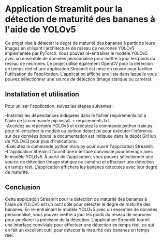 <h1>Application Streamlit pour la détection de maturité des bananes à l'aide de YOLOv5</h1>
Ce projet vise à détecter le degré de maturité des bananes à partir de leurs images en utilisant l'architecture de réseau de neurones YOLOv5 implémentée par PyTorch. Vous pouvez ré-entraîner le modèle YOLOv5 avec un ensemble de données personnalisé pour mettre à jour les poids du réseau de neurones. Le projet utilise également OpenCV pour la détection en temps réel et une application Streamlit est mise en œuvre pour faciliter l'utilisation de l'application. L'application affiche une liste dans laquelle vous pouvez sélectionner une source de détection (image statique ou caméra).

<h2>Installation et utilisation</h2>
Pour utiliser l'application, suivez les étapes suivantes :

-Installez les dépendances indiquées dans le fichier requirements.txt à l'aide de la commande pip install -r requirements.txt.<br>
-Accédez au répertoire YOLOv5 et exécutez la commande python train.py pour ré-entraîner le modèle ou python detect.py pour exécuter l'inférence sur des données (toute la documentation est indiquée dans le dépôt GitHub de YOLOv5) pour plus d'indications.<br>
-Exécutez la commande python main.py pour ouvrir l'application Streamlit.<br>
-L'application Streamlit fournit une interface conviviale pour interagir avec le modèle YOLOv5. À partir de l'application, vous pouvez sélectionner une source de détection (image statique ou caméra) et effectuer une détection en temps réel. L'application affichera les bananes détectées avec leur degré de maturité.<br>

<h2>Conclusion</h2>
Cette application Streamlit pour la détection de maturité des bananes à l'aide de YOLOv5 est un outil utile pour détecter le degré de maturité des bananes. En ré-entraînant le modèle YOLOv5 avec un ensemble de données personnalisé, vous pouvez mettre à jour les poids du réseau de neurones pour améliorer la précision de la détection. L'application Streamlit fournit une interface conviviale pour effectuer une détection en temps réel, ce qui en fait un excellent outil pour détecter la maturité des bananes en temps réel.
